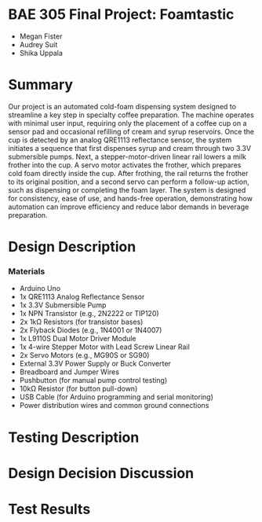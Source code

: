 # BAE 305 Final Project: Foamtastic

- Megan Fister
- Audrey Suit
- Shika Uppala

 # Summary
  
Our project is an automated cold-foam dispensing system designed to streamline a key step in specialty coffee preparation. The machine operates with minimal user input, requiring only the placement of a coffee cup on a sensor pad and occasional refilling of cream and syrup reservoirs. Once the cup is detected by an analog QRE1113 reflectance sensor, the system initiates a sequence that first dispenses syrup and cream through two 3.3V submersible pumps. Next, a stepper-motor-driven linear rail lowers a milk frother into the cup. A servo motor activates the frother, which prepares cold foam directly inside the cup. After frothing, the rail returns the frother to its original position, and a second servo can perform a follow-up action, such as dispensing or completing the foam layer. The system is designed for consistency, ease of use, and hands-free operation, demonstrating how automation can improve efficiency and reduce labor demands in beverage preparation.

# Design Description

### Materials

- Arduino Uno
- 1x QRE1113 Analog Reflectance Sensor
- 1x 3.3V Submersible Pump
- 1x NPN Transistor (e.g., 2N2222 or TIP120)
- 2x 1kΩ Resistors (for transistor bases)
- 2x Flyback Diodes (e.g., 1N4001 or 1N4007)
- 1x L9110S Dual Motor Driver Module
- 1x 4-wire Stepper Motor with Lead Screw Linear Rail
- 2x Servo Motors (e.g., MG90S or SG90)
- External 3.3V Power Supply or Buck Converter
- Breadboard and Jumper Wires
- Pushbutton (for manual pump control testing)
- 10kΩ Resistor (for button pull-down)
- USB Cable (for Arduino programming and serial monitoring)
- Power distribution wires and common ground connections

# Testing Description

# Design Decision Discussion

# Test Results
